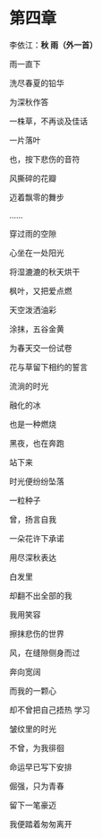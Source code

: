 # 第四章

李依江：**秋 雨（外一首）**

 

 

雨一直下

洗尽春夏的铅华

为深秋作答

一株草，不再谈及佳话

 

一片落叶

也，按下悲伤的音符

风撕碎的花瓣

迈着飘零的舞步

……

 

 

 

穿过雨的空隙

心坐在一处阳光

将湿漉漉的秋天烘干

枫叶，又把爱点燃

 

天空泼洒油彩

涂抹，五谷金黄

为春天交一份试卷

花与草留下相约的誓言

 

 

流淌的时光

 

 

融化的冰

也是一种燃烧

黑夜，也在奔跑

站下来

时光便纷纷坠落

 

一粒种子

曾，扬言自我

一朵花许下承诺

用尽深秋表达

白发里

却翻不出全部的我

 

 

 

我用笑容

擦抹悲伤的世界

风，在缝隙侧身而过

奔向宽阔

而我的一颗心

却不曾把自己捂热 学习

 

皱纹里的时光

不曾，为我徘徊

命运早已写下安排

倔强，只为青春

留下一笔豪迈

我便踏着匆匆离开

